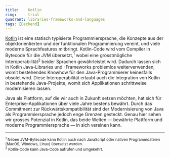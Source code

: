 ```yaml
---
title:    Kotlin  
ring:     trial  
quadrant: libraries-frameworks-and-languages
tags: [Backend]
---
```


[Kotlin][kotlin] ist eine statisch typisierte Programmiersprache, die Konzepte aus der objektorientierten und der
funktionalen Programmierung vereint, und viele moderne Sprachfeatures mitbringt. Kotlin-Code wird vom Compiler in
Bytecode für die JVM übersetzt,<sup>1</sup> wobei eine grösstmögliche Interoperabilität<sup>2</sup> beider Sprachen
gewährleistet wird. Dadurch lassen sich in Kotlin Java-Libraries und -Frameworks problemlos weiterverwenden, womit
bestehendes Knowhow für den Java-Programmierer keinesfalls obsolet wird. Diese Interoperabilität erlaubt auch die
Integration von Kotlin in bestehende Java-Projekte, womit sich Applikationen schrittweise modernisieren lassen.

Java als Plattform, auf die wir auch in Zukunft setzen möchten, hat sich für Enterprise-Applikationen über viele Jahre
bestens bewährt. Durch das Commitment zur Rückwärtskompatibilität sind der Modernisierung von Java als
Programmiersprache jedoch enge Grenzen gesteckt. Genau hier sehen wir grosses Potenzial in Kotlin, das beide Welten
— bewährte Plattform und moderne Programmiersprache — in sich vereinen kann.

___
<small><sup>1</sup> Neben JVM-Bytecode kann Kotlin auch nach JavaScript oder nativen Programmdateien (MacOS, Windows,
Linux) übersetzt werden.</small><br>
<small><sup>2</sup> Kotlin-Code kann Java-Code aufrufen und umgekehrt.</small>

[kotlin]: https://kotlinlang.org
